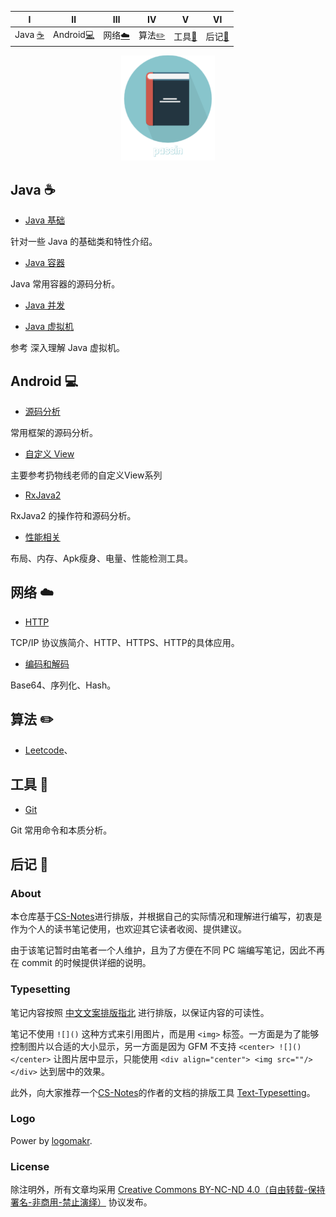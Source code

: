 | Ⅰ | Ⅱ | Ⅲ | Ⅳ | Ⅴ | Ⅵ | 
| :--------: | :---------: | :---------: | :---------: | :---------: | :---------:| 
| Java [:coffee:](#java-coffee) | Android[:computer:](#Android-computer)|网络[:cloud:](#网络-cloud) | 算法[:pencil2:](#算法-pencil2) | 工具[:hammer:](#工具-hammer)|后记[:memo:](#后记-memo) |


<div align="center">
    <img src="pictures//LogoMakr_8rssLe.png" width="150px">
</div>

## Java :coffee:

- [Java 基础](https://github.com/passin95/LearningNotes/blob/master/notes/Java%20基础.md)

针对一些 Java 的基础类和特性介绍。

- [Java 容器](https://github.com/passin95/LearningNotes/blob/master/notes/Java%20容器.md)

Java 常用容器的源码分析。

- [Java 并发](https://github.com/passin95/LearningNotes/blob/master/notes/Java%20容器.md)


- [Java 虚拟机](https://github.com/passin95/LearningNotes/blob/master/notes/Java%20虚拟机.md)

参考 深入理解 Java 虚拟机。

## Android :computer:

- [源码分析](https://github.com/passin95/LearningNotes/blob/master/notes/源码分析.md)

常用框架的源码分析。

- [自定义 View](https://github.com/passin95/LearningNotes/blob/master/notes/自定义%20View.md)

主要参考扔物线老师的自定义View系列

- [RxJava2](https://github.com/passin95/LearningNotes/blob/master/notes/RxJava.md)

RxJava2 的操作符和源码分析。

- [性能相关](https://github.com/passin95/LearningNotes/blob/master/notes/性能相关.md)

布局、内存、Apk瘦身、电量、性能检测工具。

## 网络 :cloud:

- [HTTP](https://github.com/passin95/LearningNotes/blob/master/notes/HTTP.md)

TCP/IP 协议族简介、HTTP、HTTPS、HTTP的具体应用。

- [编码和解码](https://github.com/passin95/LearningNotes/blob/master/notes/编码和解码.md)

Base64、序列化、Hash。

## 算法 :pencil2:

- [Leetcode](https://github.com/passin95/LearningNotes/blob/master/notes/Leetcode.md)、

## 工具 :hammer:

- [Git](https://github.com/passin95/LearningNotes/blob/master/notes/Git.md)

Git 常用命令和本质分析。

## 后记 :memo:

### About

本仓库基于[CS-Notes](https://github.com/CyC2018/CS-Notes)进行排版，并根据自己的实际情况和理解进行编写，初衷是作为个人的读书笔记使用，也欢迎其它读者收阅、提供建议。

由于该笔记暂时由笔者一个人维护，且为了方便在不同 PC 端编写笔记，因此不再在 commit 的时候提供详细的说明。

### Typesetting

笔记内容按照 [中文文案排版指北](https://mazhuang.org/wiki/chinese-copywriting-guidelines/) 进行排版，以保证内容的可读性。

笔记不使用 `![]()` 这种方式来引用图片，而是用 `<img>` 标签。一方面是为了能够控制图片以合适的大小显示，另一方面是因为 GFM 不支持 `<center> ![]() </center>` 让图片居中显示，只能使用 `<div align="center"> <img src=""/> </div>` 达到居中的效果。

此外，向大家推荐一个[CS-Notes](https://github.com/CyC2018/CS-Notes)的作者的文档的排版工具 [Text-Typesetting](https://cyc2018.github.io/Text-Typesetting/)。

### Logo

Power by [logomakr](https://logomakr.com/).

### License

除注明外，所有文章均采用 [Creative Commons BY-NC-ND 4.0（自由转载-保持署名-非商用-禁止演绎）](https://creativecommons.org/licenses/by-nc-nd/4.0/deed.zh) 协议发布。


